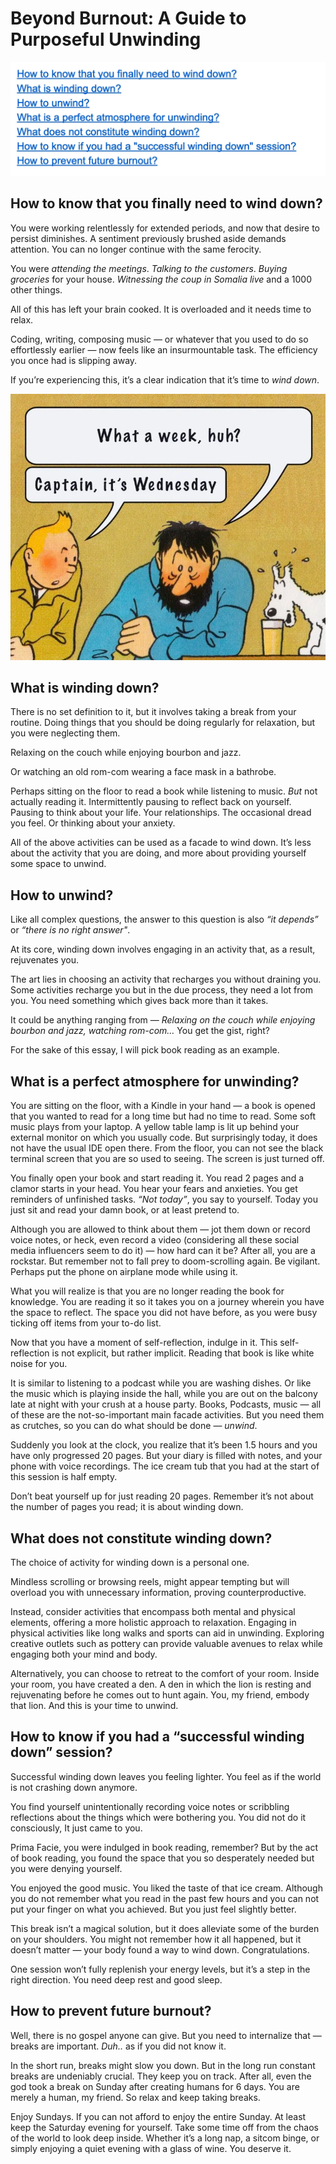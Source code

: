# Beyond Burnout: A Guide to Purposeful Unwinding
![img.png](table-of-contents.png)

## How to know that you finally need to wind down?
You were working relentlessly for extended periods, and now that desire to persist diminishes. A sentiment previously brushed aside demands attention. You can no longer continue with the same ferocity.

You were _attending the meetings_. _Talking to the customers_. _Buying groceries_ for your house. _Witnessing the coup in Somalia live_ and a 1000 other things.

All of this has left your brain cooked. It is overloaded and it needs time to relax.

Coding, writing, composing music — or whatever that you used to do so effortlessly earlier — now feels like an insurmountable task. The efficiency you once had is slipping away.

If you’re experiencing this, it’s a clear indication that it’s time to _wind down_.

![img.png](captian-its-wednesday.png)

## What is winding down?
There is no set definition to it, but it involves taking a break from your routine. Doing things that you should be doing regularly for relaxation, but you were neglecting them.

Relaxing on the couch while enjoying bourbon and jazz.

Or watching an old rom-com wearing a face mask in a bathrobe.

Perhaps sitting on the floor to read a book while listening to music. _But_ not actually reading it. Intermittently pausing to reflect back on yourself. Pausing to think about your life. Your relationships. The occasional dread you feel. Or thinking about your anxiety.

All of the above activities can be used as a facade to wind down. It’s less about the activity that you are doing, and more about providing yourself some space to unwind.

## How to unwind?
Like all complex questions, the answer to this question is also _“it depends”_ or _“there is no right answer"_.

At its core, winding down involves engaging in an activity that, as a result, rejuvenates you.

The art lies in choosing an activity that recharges you without draining you. Some activities recharge you but in the due process, they need a lot from you. You need something which gives back more than it takes.

It could be anything ranging from — _Relaxing on the couch while enjoying bourbon and jazz, watching rom-com…_ You get the gist, right?

For the sake of this essay, I will pick book reading as an example.

## What is a perfect atmosphere for unwinding?
You are sitting on the floor, with a Kindle in your hand — a book is opened that you wanted to read for a long time but had no time to read. Some soft music plays from your laptop. A yellow table lamp is lit up behind your external monitor on which you usually code. But surprisingly today, it does not have the usual IDE open there. From the floor, you can not see the black terminal screen that you are so used to seeing. The screen is just turned off.

You finally open your book and start reading it. You read 2 pages and a clamor starts in your head. You hear your fears and anxieties. You get reminders of unfinished tasks. _“Not today”_, you say to yourself. Today you just sit and read your damn book, or at least pretend to.

Although you are allowed to think about them — jot them down or record voice notes, or heck, even record a video (considering all these social media influencers seem to do it) — how hard can it be? After all, you are a rockstar. But remember not to fall prey to doom-scrolling again. Be vigilant. Perhaps put the phone on airplane mode while using it.

What you will realize is that you are no longer reading the book for knowledge. You are reading it so it takes you on a journey wherein you have the space to reflect. The space you did not have before, as you were busy ticking off items from your to-do list.

Now that you have a moment of self-reflection, indulge in it. This self-reflection is not explicit, but rather implicit. Reading that book is like white noise for you.

It is similar to listening to a podcast while you are washing dishes. Or like the music which is playing inside the hall, while you are out on the balcony late at night with your crush at a house party. Books, Podcasts, music — all of these are the not-so-important main facade activities. But you need them as crutches, so you can do what should be done — _unwind_.

Suddenly you look at the clock, you realize that it’s been 1.5 hours and you have only progressed 20 pages. But your diary is filled with notes, and your phone with voice recordings. The ice cream tub that you had at the start of this session is half empty.

Don’t beat yourself up for just reading 20 pages. Remember it’s not about the number of pages you read; it is about winding down.

## What does not constitute winding down?
The choice of activity for winding down is a personal one.

Mindless scrolling or browsing reels, might appear tempting but will overload you with unnecessary information, proving counterproductive.

Instead, consider activities that encompass both mental and physical elements, offering a more holistic approach to relaxation. Engaging in physical activities like long walks and sports can aid in unwinding. Exploring creative outlets such as pottery can provide valuable avenues to relax while engaging both your mind and body.

Alternatively, you can choose to retreat to the comfort of your room. Inside your room, you have created a den. A den in which the lion is resting and rejuvenating before he comes out to hunt again. You, my friend, embody that lion. And this is your time to unwind.

## How to know if you had a “successful winding down” session?
Successful winding down leaves you feeling lighter. You feel as if the world is not crashing down anymore.

You find yourself unintentionally recording voice notes or scribbling reflections about the things which were bothering you. You did not do it consciously, It just came to you.

Prima Facie, you were indulged in book reading, remember? But by the act of book reading, you found the space that you so desperately needed but you were denying yourself.

You enjoyed the good music. You liked the taste of that ice cream. Although you do not remember what you read in the past few hours and you can not put your finger on what you achieved. But you just feel slightly better.

This break isn’t a magical solution, but it does alleviate some of the burden on your shoulders. You might not remember how it all happened, but it doesn’t matter — your body found a way to wind down. Congratulations.

One session won’t fully replenish your energy levels, but it’s a step in the right direction. You need deep rest and good sleep.

## How to prevent future burnout?
Well, there is no gospel anyone can give. But you need to internalize that — breaks are important. _Duh.._ as if you did not know it.

In the short run, breaks might slow you down. But in the long run constant breaks are undeniably crucial. They keep you on track. After all, even the god took a break on Sunday after creating humans for 6 days. You are merely a human, my friend. So relax and keep taking breaks.

Enjoy Sundays. If you can not afford to enjoy the entire Sunday. At least keep the Saturday evening for yourself. Take some time off from the chaos of the world to look deep inside. Whether it’s a long nap, a sitcom binge, or simply enjoying a quiet evening with a glass of wine. You deserve it.


